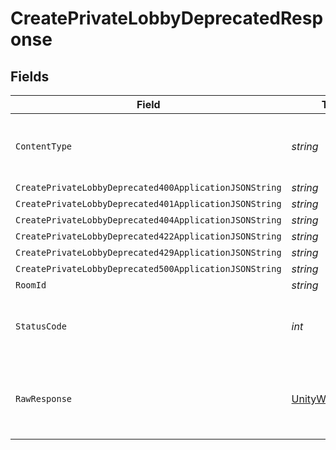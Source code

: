 # CreatePrivateLobbyDeprecatedResponse


## Fields

| Field                                                                                                            | Type                                                                                                             | Required                                                                                                         | Description                                                                                                      |
| ---------------------------------------------------------------------------------------------------------------- | ---------------------------------------------------------------------------------------------------------------- | ---------------------------------------------------------------------------------------------------------------- | ---------------------------------------------------------------------------------------------------------------- |
| `ContentType`                                                                                                    | *string*                                                                                                         | :heavy_check_mark:                                                                                               | HTTP response content type for this operation                                                                    |
| `CreatePrivateLobbyDeprecated400ApplicationJSONString`                                                           | *string*                                                                                                         | :heavy_minus_sign:                                                                                               | N/A                                                                                                              |
| `CreatePrivateLobbyDeprecated401ApplicationJSONString`                                                           | *string*                                                                                                         | :heavy_minus_sign:                                                                                               | N/A                                                                                                              |
| `CreatePrivateLobbyDeprecated404ApplicationJSONString`                                                           | *string*                                                                                                         | :heavy_minus_sign:                                                                                               | N/A                                                                                                              |
| `CreatePrivateLobbyDeprecated422ApplicationJSONString`                                                           | *string*                                                                                                         | :heavy_minus_sign:                                                                                               | N/A                                                                                                              |
| `CreatePrivateLobbyDeprecated429ApplicationJSONString`                                                           | *string*                                                                                                         | :heavy_minus_sign:                                                                                               | N/A                                                                                                              |
| `CreatePrivateLobbyDeprecated500ApplicationJSONString`                                                           | *string*                                                                                                         | :heavy_minus_sign:                                                                                               | N/A                                                                                                              |
| `RoomId`                                                                                                         | *string*                                                                                                         | :heavy_minus_sign:                                                                                               | Ok                                                                                                               |
| `StatusCode`                                                                                                     | *int*                                                                                                            | :heavy_check_mark:                                                                                               | HTTP response status code for this operation                                                                     |
| `RawResponse`                                                                                                    | [UnityWebRequest](https://docs.unity3d.com/2021.3/Documentation/ScriptReference/Networking.UnityWebRequest.html) | :heavy_minus_sign:                                                                                               | Raw HTTP response; suitable for custom response parsing                                                          |